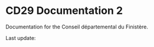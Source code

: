 # CD29 Documentation 2

Documentation for the Conseil départemental du Finistère.

Last update: <!-- timestamp to trigger rebuild --> 